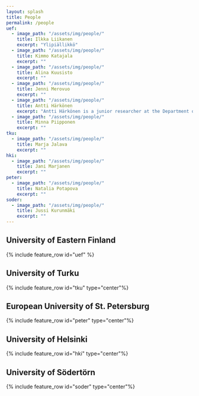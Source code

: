 ```yaml
---
layout: splash
title: People
permalink: /people
uef:
  - image_path: "/assets/img/people/"
    title: Ilkka Liikanen
    excerpt: "Ylipiällikkö"
  - image_path: "/assets/img/people/"
    title: Kimmo Katajala
    excerpt: ""
  - image_path: "/assets/img/people/"
    title: Alina Kuusisto
    excerpt: ""
  - image_path: "/assets/img/people/"
    title: Jenni Merovuo
    excerpt: ""
  - image_path: "/assets/img/people/"
    title: Antti Härkönen
    excerpt: "Antti Härkönen is a junior researcher at the Department of Geographical and Historical Studies at the University of Eastern Finland specialising in digital humanities and pre- 20th century history. He is writing a dissertation on the use of geospatial analysis in historical research using the spatial segregation of religious groups of Vyborg as a case study."
  - image_path: "/assets/img/people/"
    title: Minna Piipponen
    excerpt: ""
tku:
  - image_path: "/assets/img/people/"
    title: Marja Jalava
    excerpt: ""
hki:
  - image_path: "/assets/img/people/"
    title: Jani Marjanen
    excerpt: ""
peter:
  - image_path: "/assets/img/people/"
    title: Natalia Potapova
    excerpt: ""
soder:
  - image_path: "/assets/img/people/"
    title: Jussi Kurunmäki
    excerpt: ""
---
```


## University of Eastern Finland

{% include feature_row id="uef" %}

## University of Turku

{% include feature_row id="tku" type="center"%}

## European University of St. Petersburg

{% include feature_row id="peter" type="center"%}

## University of Helsinki

{% include feature_row id="hki" type="center"%}

## University of Södertörn

{% include feature_row id="soder" type="center"%}
